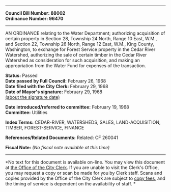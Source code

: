 * * * * *  
  
**Council Bill Number: [](#h0)[](#h2)88002**   
**Ordinance Number: 96470**  
  
* * * * *  
  
AN ORDINANCE relating to the Water Department; authorizing acquisition of certain property in Section 28, Township 24 North, Range 10 East, W.M., and Section 22, Township 26 North, Range 12 East, W.M., King County, Washington, to exchange for Forest Service property in the Cedar River Watershed, authorizing the sale of certain timber in the Cedar River Watershed as consideration for such acquisition, and making an appropriation from the Water Fund for expenses of the transaction.  
  
**Status:** Passed   
**Date passed by Full Council:** February 26, 1968   
**Date filed with the City Clerk:** February 29, 1968   
**Date of Mayor's signature:** February 29, 1968   
[(about the signature date)](/~public/approvaldate.htm)   
  
  
**Date introduced/referred to committee:** February 19, 1968   
**Committee:** Utilities   
  
**Index Terms:** CEDAR-RIVER, WATERSHEDS, SALES, LAND-ACQUISITION, TIMBER, FOREST-SERVICE, FINANCE  
  
**References/Related Documents:** Related: CF 260041  
  
**Fiscal Note:** *(No fiscal note available at this time)*  
  
* * * * *  
  
*No text for this document is available on-line. You may view this document at [the Office of the City Clerk](http://www.seattle.gov/leg/clerk/contactUs.htm). If you are unable to visit the Clerk's Office, you may request a copy or scan be made for you by Clerk staff. Scans and copies provided by the Office of the City Clerk are subject to [copy fees](http://clerk.seattle.gov/~public/clerkfees.htm), and the timing of service is dependent on the availability of staff. *  
  
  
